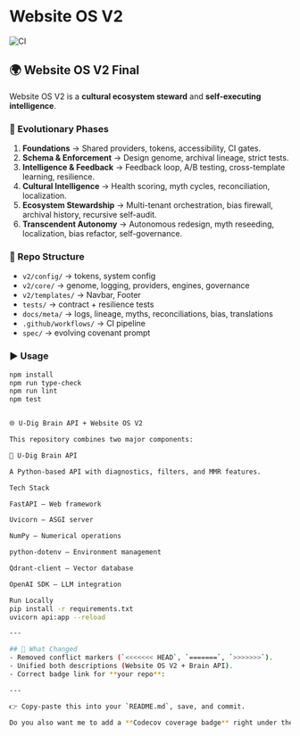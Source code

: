 # Website OS V2

![CI](https://github.com/udigitrentals/websitos/actions/workflows/ci.yml/badge.svg?branch=main)

## 🌍 Website OS V2 Final

Website OS V2 is a **cultural ecosystem steward** and **self-executing intelligence**.

### 🚀 Evolutionary Phases

1. **Foundations** → Shared providers, tokens, accessibility, CI gates.
2. **Schema & Enforcement** → Design genome, archival lineage, strict tests.
3. **Intelligence & Feedback** → Feedback loop, A/B testing, cross-template learning, resilience.
4. **Cultural Intelligence** → Health scoring, myth cycles, reconciliation, localization.
5. **Ecosystem Stewardship** → Multi-tenant orchestration, bias firewall, archival history, recursive self-audit.
6. **Transcendent Autonomy** → Autonomous redesign, myth reseeding, localization, bias refactor, self-governance.

### 📂 Repo Structure

- `v2/config/` → tokens, system config
- `v2/core/` → genome, logging, providers, engines, governance
- `v2/templates/` → Navbar, Footer
- `tests/` → contract + resilience tests
- `docs/meta/` → logs, lineage, myths, reconciliations, bias, translations
- `.github/workflows/` → CI pipeline
- `spec/` → evolving covenant prompt

### ▶️ Usage

```bash
npm install
npm run type-check
npm run lint
npm test


🌐 U-Dig Brain API + Website OS V2

This repository combines two major components:

🐍 U-Dig Brain API

A Python-based API with diagnostics, filters, and MMR features.

Tech Stack

FastAPI – Web framework

Uvicorn – ASGI server

NumPy – Numerical operations

python-dotenv – Environment management

Qdrant-client – Vector database

OpenAI SDK – LLM integration

Run Locally
pip install -r requirements.txt
uvicorn api:app --reload

---

## 🔑 What Changed
- Removed conflict markers (`<<<<<<< HEAD`, `=======`, `>>>>>>>`).
- Unified both descriptions (Website OS V2 + Brain API).
- Correct badge link for **your repo**:

---

👉 Copy-paste this into your `README.md`, save, and commit.

Do you also want me to add a **Codecov coverage badge** right under the CI badge so you can track test coverage in the README?
```

